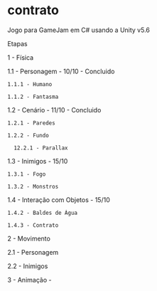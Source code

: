 # contrato
Jogo para GameJam em C# usando a Unity v5.6

Etapas

1 - Física 

  1.1 - Personagem - 10/10 - Concluido
  
    1.1.1 - Humano
    
    1.1.2 - Fantasma
   
   
  1.2 - Cenário - 11/10 - Concluido
  
    1.2.1 - Paredes
    
    1.2.2 - Fundo
    
      12.2.1 - Parallax
  
  
  1.3 - Inimigos - 15/10
  
    1.3.1 - Fogo
    
    1.3.2 - Monstros
    
    
  1.4 - Interação com Objetos - 15/10   
  
    1.4.2 - Baldes de Água
    
    1.4.3 - Contrato    
    
    
2 - Movimento

  2.1 - Personagem
    
  2.2 - Inimigos


3 - Animação -
